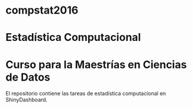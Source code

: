# compstat2016
# Estadística Computacional
# Curso para la Maestrías en Ciencias de Datos

El repositorio contiene las tareas de estadística computacional en ShinyDashboard.
